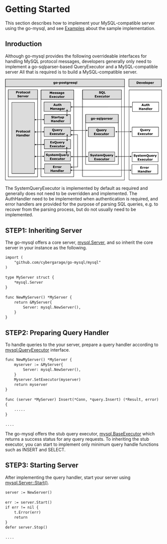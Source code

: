 # Getting Started

This section describes how to implement your MySQL-compatible server using the go-mysql, and see  [Examples](doc/examples.md) about the sample implementation.

## Inroduction

Although go-mysql provides the following overrideable interfaces for handling MySQL protocol messages, developers generally only need to implement a go-sqlparser-based QueryExecutor and a MySQL-compatible server All that is required is to build a MySQL-compatible server.

![](img/executor.png)


The SystemQueryExecutor is implemented by default as required and generally does not need to be overridden and implemented. The AuthHandler need to be implemented when authentication is required, and error handlers are provided for the purpose of parsing SQL queries, e.g. to recover from the parsing process, but do not usually need to be implemented.

## STEP1: Inheriting Server

The go-mysql offers a core server, [mysql.Server](../mysql/server.go), and so inherit the core server in your instance as the following.

```
import (
	"github.com/cybergarage/go-mysql/mysql"
)

type MyServer struct {
	*mysql.Server
}

func NewMyServer() *MyServer {
	return &MyServer{
		Server: mysql.NewServer(),
	}
}
```

## STEP2: Preparing Query Handler

To handle queries to the your server, prepare a query handler according to [mysql.QueryExecutor](../mysql/executor.go) interface.

```
func NewMyServer() *MyServer {
	myserver := &MyServer{
		Server: mysql.NewServer(),
	}
    Myserver.SetExecutor(myserver)
    return myserver
}

func (server *MyServer) Insert(*Conn, *query.Insert) (*Result, error) {
    .....
}

....
```

The go-mysql offers the stub query executor, [mysql.BaseExecutor](../mysql/executor_base.go) which returns a success status for any query requests.
To inheriting the stub executor, you can start to implement only minimum query handle functions such as INSERT and SELECT.

## STEP3: Starting Server 

After implementing the query handler, start your server using  [mysql.Server::Start()](../mysql/server.go).

```
server := NewServer()

err := server.Start()
if err != nil {
	t.Error(err)
	return
}
defer server.Stop()

.... 
```
